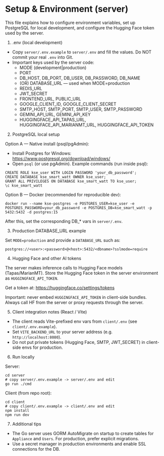 # Setup & Environment (server)

This file explains how to configure environment variables, set up PostgreSQL for local development, and configure the Hugging Face token used by the server.

1) .env (local development)

- Copy `server/.env.example` to `server/.env` and fill the values. Do NOT commit your real `.env` into Git.
- Important keys used by the server code:
  - MODE (development|production)
  - PORT
  - DB_HOST, DB_PORT, DB_USER, DB_PASSWORD, DB_NAME
  - (OR) DATABASE_URL — used when MODE=production
  - REDIS_URL
  - JWT_SECRET
  - FRONTEND_URL, PUBLIC_URL
  - GOOGLE_CLIENT_ID, GOOGLE_CLIENT_SECRET
  - SMTP_HOST, SMTP_PORT, SMTP_USER, SMTP_PASSWORD
  - GEMINI_API_URL, GEMINI_API_KEY
  - HUGGINGFACE_API_TAPAS_URL, HUGGINGFACE_API_MARIANMT_URL, HUGGINGFACE_API_TOKEN

2) PostgreSQL local setup

Option A — Native install (psql/pgAdmin):

- Install Postgres for Windows: https://www.postgresql.org/download/windows/
- Open `psql` (or use pgAdmin). Example commands (run inside psql):

```
CREATE ROLE kse_user WITH LOGIN PASSWORD 'your_db_password';
CREATE DATABASE kse_smart_watt OWNER kse_user;
GRANT ALL PRIVILEGES ON DATABASE kse_smart_watt TO kse_user;
\c kse_smart_watt
```

Option B — Docker (recommended for 
reproducible dev):

```
docker run --name kse-postgres -e POSTGRES_USER=kse_user -e POSTGRES_PASSWORD=your_db_password -e POSTGRES_DB=kse_smart_watt -p 5432:5432 -d postgres:15
```

After this, set the corresponding DB_* vars in `server/.env`.

3) Production DATABASE_URL example

Set `MODE=production` and provide a `DATABASE_URL` such as:

```
postgres://<user>:<password>@<host>:5432/<dbname>?sslmode=require
```

4) Hugging Face and other AI tokens

The server makes inference calls to Hugging Face models (Tapas/MarianMT). Store the Hugging Face token in the server environment as `HUGGINGFACE_API_TOKEN`.

Get a token at: https://huggingface.co/settings/tokens

Important: never embed `HUGGINGFACE_API_TOKEN` in client-side bundles. Always call HF from the server or proxy requests through the server.

5) Client integration notes (React / Vite)

- The client reads Vite-prefixed env vars from `client/.env` (see `client/.env.example`).
- Set `VITE_BACKEND_URL` to your server address (e.g. `http://localhost:8080`).
- Do not put private tokens (Hugging Face, SMTP, JWT_SECRET) in client-side envs for production.

6) Run locally

Server:

```
cd server
# copy server/.env.example -> server/.env and edit
go run ./cmd
```

Client (from repo root):

```
cd client
# copy client/.env.example -> client/.env and edit
npm install
npm run dev
```

7) Additional tips

- The Go server uses GORM AutoMigrate on startup to create tables for `Appliance` and `Users`. For production, prefer explicit migrations.
- Use a secret manager in production environments and enable SSL connections for the DB.
